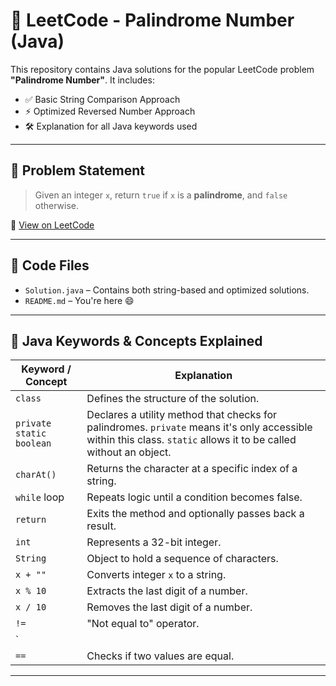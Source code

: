 # 🧠 LeetCode - Palindrome Number (Java)

This repository contains Java solutions for the popular LeetCode problem **"Palindrome Number"**. It includes:

- ✅ Basic String Comparison Approach
- ⚡ Optimized Reversed Number Approach
- 🛠️ Explanation for all Java keywords used

---

## 🚀 Problem Statement

> Given an integer `x`, return `true` if `x` is a **palindrome**, and `false` otherwise.

🔗 [View on LeetCode](https://leetcode.com/problems/palindrome-number/)

---

## 📄 Code Files

- `Solution.java` – Contains both string-based and optimized solutions.
- `README.md` – You're here 😄

---

## 🔑 Java Keywords & Concepts Explained

| Keyword / Concept     | Explanation |
|------------------------|-------------|
| `class`                | Defines the structure of the solution. |
| `private static boolean` | Declares a utility method that checks for palindromes. `private` means it's only accessible within this class. `static` allows it to be called without an object. |
| `charAt()`             | Returns the character at a specific index of a string. |
| `while` loop           | Repeats logic until a condition becomes false. |
| `return`               | Exits the method and optionally passes back a result. |
| `int`                  | Represents a 32-bit integer. |
| `String`               | Object to hold a sequence of characters. |
| `x + ""`               | Converts integer `x` to a string. |
| `x % 10`               | Extracts the last digit of a number. |
| `x / 10`               | Removes the last digit of a number. |
| `!=`                   | "Not equal to" operator. |
| `||`                   | Logical OR operator. |
| `==`                   | Checks if two values are equal. |

---



